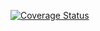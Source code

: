 [![Coverage Status](https://coveralls.io/repos/github/thraxil/mithras/badge.svg?branch=master)](https://coveralls.io/github/thraxil/mithras?branch=master)
